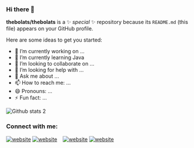 ### Hi there 👋


**thebolats/thebolats** is a ✨ _special_ ✨ repository because its `README.md` (this file) appears on your GitHub profile.

Here are some ideas to get you started:

- 🔭 I’m currently working on ...
- 🌱 I’m currently learning Java
- 👯 I’m looking to collaborate on ...
- 🤔 I’m looking for help with ...
- 💬 Ask me about ...
- 📫 How to reach me: ...
- 😄 Pronouns: ...
- ⚡ Fun fact: ...


![Github stats 2](https://github-readme-stats.vercel.app/api?username=thebolats&show_icons=true&theme=radical)

### Connect with me:

[![website](./img/linkedin-light.svg)](https://linkedin.com/in/barisbolatcs#gh-light-mode-only)
[![website](./img/linkedin-dark.svg)](https://linkedin.com/in/barisbolatcs#gh-dark-mode-only)
&nbsp;&nbsp;
[![website](./img/instagram-light.svg)](https://instagram.com/the_bolats#gh-light-mode-only)
[![website](./img/instagram-dark.svg)](https://instagram.com/the_bolats#gh-dark-mode-only)
